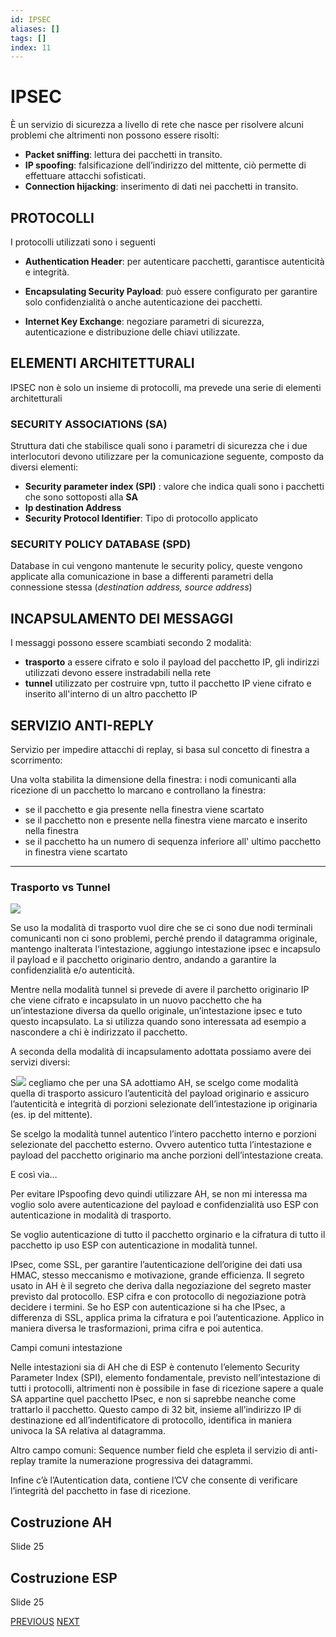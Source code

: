 ```yaml
---
id: IPSEC
aliases: []
tags: []
index: 11
---
```


# IPSEC

È un servizio di sicurezza a livello di rete che nasce per risolvere alcuni problemi che altrimenti non possono essere risolti:

- **Packet sniffing**: lettura dei pacchetti in transito.
- **IP spoofing**: falsificazione dell’indirizzo del mittente, ciò permette di effettuare attacchi sofisticati.
- **Connection hijacking**: inserimento di dati nei pacchetti in transito.

## PROTOCOLLI

I protocolli utilizzati sono i seguenti

- **Authentication Header**: per autenticare pacchetti, garantisce autenticità e integrità.

- **Encapsulating Security Payload**: può essere configurato per garantire solo confidenzialità o anche autenticazione dei pacchetti.

- **Internet Key Exchange**: negoziare parametri di sicurezza, autenticazione e distribuzione delle chiavi utilizzate.

## ELEMENTI ARCHITETTURALI

IPSEC non è solo un insieme di protocolli,  ma prevede una serie di elementi architetturali

### SECURITY ASSOCIATIONS (SA)

Struttura dati che stabilisce quali sono i parametri di sicurezza che i due interlocutori devono utilizzare per la comunicazione seguente, composto da diversi elementi:

- **Security parameter index (SPI)** : valore che indica quali sono i pacchetti che sono sottoposti alla **SA**
- **Ip destination Address**
- **Security Protocol Identifier**: Tipo di protocollo applicato

### SECURITY POLICY DATABASE (SPD)

Database in cui vengono mantenute le security policy, queste vengono applicate alla comunicazione in base a differenti parametri della connessione stessa (*destination address, source address*)

## INCAPSULAMENTO DEI MESSAGGI

I messaggi possono essere scambiati secondo 2 modalità:

- **trasporto** a essere cifrato e solo il payload del pacchetto IP, gli indirizzi utilizzati devono essere instradabili nella rete
- **tunnel** utilizzato per costruire vpn, tutto il pacchetto IP viene cifrato e inserito all'interno di un altro pacchetto IP

## SERVIZIO ANTI-REPLY

Servizio per impedire attacchi di replay, si basa sul concetto di finestra a scorrimento:

Una volta stabilita la dimensione della finestra: i nodi comunicanti alla ricezione di un pacchetto lo marcano e controllano la finestra:

- se il pacchetto e gia presente nella finestra viene scartato
- se il pacchetto non e presente nella finestra viene marcato e inserito nella finestra
-  se il pacchetto ha un numero di sequenza inferiore all' ultimo pacchetto in finestra viene scartato

-------------------------------------------------

### **Trasporto vs Tunnel**

![](file:///tmp/lu1538623ccdy.tmp/lu1538623cckz_tmp_480c7f6.png)

Se uso la modalità di trasporto vuol dire che se ci sono due nodi terminali comunicanti non ci sono problemi, perché prendo il datagramma originale, mantengo inalterata l‘intestazione, aggiungo intestazione ipsec e incapsulo il payload e il pacchetto originario dentro, andando a garantire la confidenzialità e/o autenticità.

Mentre nella modalità tunnel si prevede di avere il parchetto originario IP che viene cifrato e incapsulato in un nuovo pacchetto che ha un’intestazione diversa da quello originale, un’intestazione ipsec e tuto questo incapsulato. La si utilizza quando sono interessata ad esempio a nascondere a chi è indirizzato il pacchetto.




A seconda della modalità di incapsulamento adottata possiamo avere dei servizi diversi:

S![](file:///tmp/lu1538623ccdy.tmp/lu1538623cckz_tmp_194559f8.png) cegliamo che per una SA adottiamo AH, se scelgo come modalità quella di trasporto assicuro l’autenticità del payload originario e assicuro l’autenticità e integrità di porzioni selezionate dell’intestazione ip originaria (es. ip del mittente).

Se scelgo la modalità tunnel autentico l’intero pacchetto interno e porzioni selezionate del pacchetto esterno. Ovvero autentico tutta l’intestazione e payload del pacchetto originario ma anche porzioni dell’intestazione creata.

E così via…

Per evitare IPspoofing devo quindi utilizzare AH, se non mi interessa ma voglio solo avere autenticazione del payload e confidenzialità uso ESP con autenticazione in modalità di trasporto.

Se voglio autenticazione di tutto il pacchetto orginario e la cifratura di tutto il pacchetto ip uso ESP con autenticazione in modalità tunnel.

IPsec, come SSL, per garantire l’autenticazione dell’origine dei dati usa HMAC, stesso meccanismo e motivazione, grande efficienza. Il segreto usato in AH è il segreto che deriva dalla negoziazione del segreto master previsto dal protocollo. ESP cifra e con protocollo di negoziazione potrà decidere i termini. Se ho ESP con autenticazione si ha che IPsec, a differenza di SSL, applica prima la cifratura e poi l’autenticazione. Applico in maniera diversa le trasformazioni, prima cifra e poi autentica.




Campi comuni intestazione

Nelle intestazioni sia di AH che di ESP è contenuto l’elemento Security Parameter Index (SPI), elemento fondamentale, previsto nell’intestazione di tutti i protocolli, altrimenti non è possibile in fase di ricezione sapere a quale SA appartine quel pacchetto IPsec, e non si saprebbe neanche come trattarlo il pacchetto. Questo campo di 32 bit, insieme all’indirizzo IP di destinazione ed all’indentificatore di protocollo, identifica in maniera univoca la SA relativa al datagramma.

Altro campo comuni: Sequence number field che espleta il servizio di anti-replay tramite la numerazione progressiva dei datagrammi.

Infine c’è l’Autentication data, contiene l’CV che consente di verificare l’integrità del pacchetto in fase di ricezione.

## **Costruzione AH**

Slide 25

## **Costruzione ESP**

Slide 25



[PREVIOUS](DIFFIE_HELLMAN.md) [NEXT](SSL.md)

